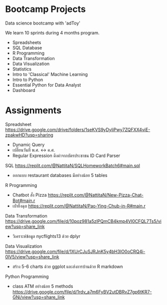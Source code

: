 # Bootcamp Projects

Data science bootcamp with 'adToy'

We learn 10 sprints during 4 months program.

- Spreadsheets
- SQL Database
- R Programming
- Data Transformation
- Data Visualization
- Statistics
- Intro to 'Classical' Machine Learning
- Intro to Python
- Essential Python for Data Analyst
- Dashboard


# Assignments
Spreadsheet https://drive.google.com/drive/folders/1seKVS9yDyliPwy7ZQFXX4viE-zpakwHD?usp=sharing
- Dynamic Query
- เปลี่ยนวันที่ พ.ศ. <-> ค.ศ.
- Regular Expression ดึงค่าจากบัตรประชาชน ID Card Parser

SQL https://replit.com/@NattitaN/SQLHomeworkBatch6#main.sql
- ออกแบบ restaurant databases มีอย่างน้อย 5 tables

R Programming
- Chatbot สั่ง Pizza https://replit.com/@NattitaN/New-Pizza-Chat-Bot#main.r
- เป่ายิ้งฉุบ https://replit.com/@NattitaN/Pao-Ying-Chub-in-R#main.r

Data Transformation https://drive.google.com/file/d/10poz981a5zlPQmCB4kmp4VI0CFQL7Ts5/view?usp=share_link
- วิเคราะห์ข้อมูล nycflights13 ด้วย dplyr

Data Visualization https://drive.google.com/file/d/1XUrCJuSJRJnK5y4bH3IO0oCRQ4i-0lV5/view?usp=share_link
- สร้าง 5-6 charts ด้วย ggplot และส่งการบ้านด้วย R markdown

Python Programming
- class ATM อย่างน้อย 5 methods
https://drive.google.com/file/d/1rdv_a7m6FyBV2utDBRvZ7gp6tKR7-GNi/view?usp=share_link



